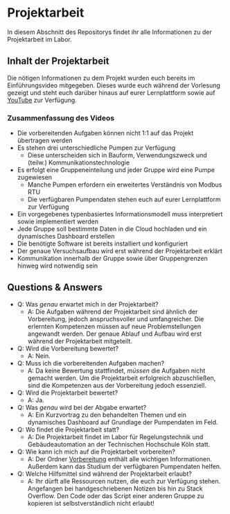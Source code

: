 # Projektarbeit
In diesem Abschnitt des Repositorys findet ihr alle Informationen zu der Projektarbeit im Labor.

## Inhalt der Projektarbeit
Die nötigen Informationen zu dem Projekt wurden euch bereits im Einführungsvideo mitgegeben. Dieses wurde euch während der Vorlesung gezeigt und steht euch darüber hinaus auf eurer Lernplattform sowie auf [YouTube](https://www.youtube.com/watch?v=zk_Bhm5ZzQU&list=PLzbl7wFtWqTR72ODjOUj5aEGsa4TxXYhy&index=1) zur Verfügung.

### Zusammenfassung des Videos
* Die vorbereitenden Aufgaben können nicht 1:1 auf das Projekt übertragen werden
* Es stehen drei unterschiedliche Pumpen zur Verfügung
  * Diese unterscheiden sich in Bauform, Verwendungszweck und (teilw.) Kommunikationstechnologie
* Es erfolgt eine Gruppeneinteilung und jeder Gruppe wird eine Pumpe zugewiesen
  * Manche Pumpen erfordern ein erweitertes Verständnis von Modbus RTU
  * Die verfügbaren Pumpendaten stehen euch auf eurer Lernplattform zur Verfügung
* Ein vorgegebenes typenbasiertes Informationsmodell muss interpretiert sowie implementiert werden
* Jede Gruppe soll bestimmte Daten in die Cloud hochladen und ein dynamisches Dashboard erstellen
* Die benötigte Software ist bereits installiert und konfiguriert
* Der genaue Versuchsaufbau wird erst während der Projektarbeit erklärt
* Kommunikation innerhalb der Gruppe sowie über Gruppengrenzen hinweg wird notwendig sein

## Questions & Answers
* Q: Was *genau* erwartet mich in der Projektarbeit?
  * A: Die Aufgaben während der Projektarbeit sind ähnlich der Vorbereitung, jedoch anspruchsvoller und umfangreicher. Die erlernten Kompetenzen müssen auf neue Problemstellungen angewandt werden. Der genaue Ablauf und Aufbau wird erst während der Projektarbeit mitgeteilt.
* Q: Wird die Vorbereitung bewertet?
  * A: Nein.
* Q: Muss ich die vorbereitenden Aufgaben machen?
  * A: Da keine Bewertung stattfindet, *müssen* die Aufgaben nicht gemacht werden. Um die Projektarbeit erfolgreich abzuschließen, sind die Kompetenzen aus der Vorbereitung jedoch essenziell.
* Q: Wird die Projektarbeit bewertet?
  * A: Ja.
* Q: Was *genau* wird bei der Abgabe erwartet?
  * A: Ein Kurzvortrag zu den behandelten Themen und ein dynamisches Dashboard auf Grundlage der Pumpendaten im Feld.
* Q: Wo findet die Projektarbeit statt?
  * A: Die Projektarbeit findet im Labor für Regelungstechnik und Gebäudeautomation an der Technischen Hochschule Köln statt.
* Q: Wie kann ich mich auf die Projektarbeit vorbereiten?
  * A: Der Ordner [Vorbereitung](Vorbereitung) enthält alle wichtigen Informationen. Außerdem kann das Studium der verfügbaren Pumpendaten helfen.
* Q: Welche Hilfsmittel sind während der Projektarbeit erlaubt?
  * A: Ihr dürft alle Ressourcen nutzen, die euch zur Verfügung stehen. Angefangen bei handgeschriebenen Notizen bis hin zu Stack Overflow. Den Code oder das Script einer anderen Gruppe zu kopieren ist selbstverständlich nicht erlaubt!
